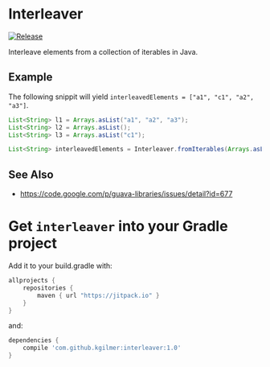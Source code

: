 # Interleaver 

[![Release](https://jitpack.io/v/kgilmer/interleaver.svg)](https://jitpack.io/#kggilmer/interleaver)

Interleave elements from a collection of iterables in Java.

## Example

The following snippit will yield `interleavedElements = ["a1", "c1", "a2", "a3"]`.

```Java
List<String> l1 = Arrays.asList("a1", "a2", "a3");
List<String> l2 = Arrays.asList();
List<String> l3 = Arrays.asList("c1");

List<String> interleavedElements = Interleaver.fromIterables(Arrays.asList(l1, l2, l3))
```

## See Also

- https://code.google.com/p/guava-libraries/issues/detail?id=677


# Get `interleaver` into your Gradle project

Add it to your build.gradle with:
```gradle
allprojects {
    repositories {
        maven { url "https://jitpack.io" }
    }
}
```
and:

```gradle
dependencies {
    compile 'com.github.kgilmer:interleaver:1.0'
}
```
